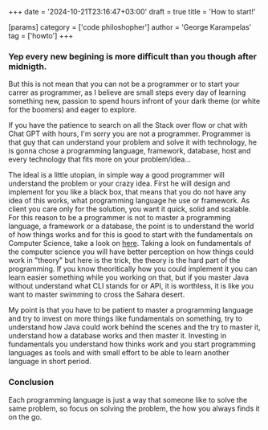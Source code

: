 +++
date = '2024-10-21T23:16:47+03:00'
draft = true
title = 'How to start!'

[params]
    category = ['code philoshopher']
    author = 'George Karampelas'
    tag = ['howto']
+++

### Yep every new begining is more difficult than you though after midnigth.

But this is not mean that you can not be a programmer or to start your carrer as programmer, as I believe are small steps every day of learning something new, passion to spend hours infront of your dark theme (or white for the boomers) and eager to explore.

If you have the patience to search on all the Stack over flow or chat with Chat GPT with hours, I'm sorry you are not a programmer.
Programmer is that guy that can understand your problem and solve it with technology, he is gonna chose a programming language, framework, database, host and every technology that fits more on your problem/idea...

The ideal is a little utopian, in simple way a good programmer will understand the problem or your crazy idea.
First he will design and implement for you like a black box, that means that you do not have any idea of this works, what programming language he use or framework. As client you care only for the solution, you want it quick, solid and scalable. For this reason to be a programmer is not to master a programming language, a framework or a database, the point is to understand the world of how things works and for this is good to start with the fundamentals on Computer Science, take a look on [here](https://www.geeksforgeeks.org/computer-fundamentals-tutorial/). Taking a look on fundamentals of the computer science you will have better perception on how things could work in "theory" but here is the trick, the theory is the hard part of the programming. If you know theoritically how you could implement it you can learn easier something while you working on that, but if you master Java without understand what CLI stands for or API, it is worthless, it is like you want to master swimming to cross the Sahara desert.

My point is that you have to be patient to master a programming language and try to invest on more things like fundamentals on something, try to understand how Java could work behind the scenes and the try to master it, understand how a database works and then master it. Investing in fundamentals you understand how thinks work and you start programming languages as tools and with small effort to be able to learn another language in short period.

### Conclusion

Each programming language is just a way that someone like to solve the same problem, so focus on solving the problem, the how you always finds it on the go.